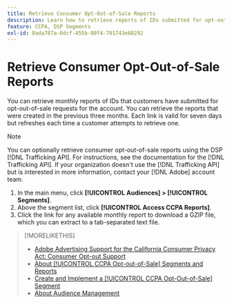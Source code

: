 ```yaml
---
title: Retrieve Consumer Opt-Out-of-Sale Reports
description: Learn how to retrieve reports of IDs submitted for opt-out-of-sale requests.
feature: CCPA, DSP Segments
exl-id: 8ada787a-6dcf-455b-88f4-701743e68292
---
```

# Retrieve Consumer Opt-Out-of-Sale Reports

You can retrieve monthly reports of IDs that customers have submitted for opt-out-of-sale requests for the account. You can retrieve the reports that were created in the previous three months. Each link is valid for seven days but refreshes each time a customer attempts to retrieve one.

>[!NOTE]
>
>You can optionally retrieve consumer opt-out-of-sale reports using the DSP [!DNL Trafficking API]. For instructions, see the documentation for the [!DNL Trafficking API]. If your organization doesn't use the [!DNL Trafficking API] but is interested in more information, contact your [!DNL Adobe] account team.

1. In the main menu, click **[!UICONTROL Audiences] > [!UICONTROL Segments]**.
1. Above the segment list, click **[!UICONTROL Access CCPA Reports]**.
1. Click the link for any available monthly report to download a GZIP file, which you can extract to a tab-separated text file.

>[!MORELIKETHIS]
>
>* [Adobe Advertising Support for the California Consumer Privacy Act: Consumer Opt-out Support](/help/privacy/ccpa-opt-out-of-sale.md)
>* [About [!UICONTROL CCPA Opt-out-of-Sale] Segments and Reports](ccpa-opt-out-about.md)
>* [Create and Implement a [!UICONTROL CCPA Opt-Out-of-Sale] Segment](ccpa-opt-out-segment-create.md)
>* [About Audience Management](audience-about.md)

